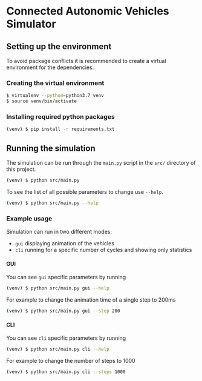 # Connected Autonomic Vehicles Simulator

## Setting up the environment

To avoid package conflicts it is recommended to create a virtual environment
for the dependencies.

### Creating the virtual environment
```sh
$ virtualenv --python=python3.7 venv
$ source venv/bin/activate
```

### Installing required python packages
```sh
(venv) $ pip install -r requirements.txt
```

## Running the simulation
The simulation can be run through the `main.py` script in the
`src/` directory of this project.
```sh
(venv) $ python src/main.py
```

To see the list of all possible parameters to change use `--help`.
```sh
(venv) $ python src/main.py --help
```

### Example usage
Simulation can run in two different modes:
* `gui` displaying animation of the vehicles
* `cli` running for a specific number of cycles and showing only statistics

#### GUI
You can see `gui` specific parameters by running
```sh
(venv) $ python src/main.py gui --help
```

For example to change the animation time of a single step to 200ms
```sh
(venv) $ python src/main.py gui --step 200
```

#### CLI
You can see `cli` specific parameters by running
```sh
(venv) $ python src/main.py cli --help
```

For example to change the number of steps to 1000
```sh
(venv) $ python src/main.py cli --steps 1000
```
